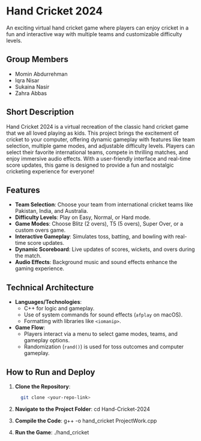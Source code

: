 # Hand Cricket 2024
An exciting virtual hand cricket game where players can enjoy cricket in a fun and interactive way with multiple teams and customizable difficulty levels.

## Group Members
- Momin Abdurrehman  
- Iqra Nisar  
- Sukaina Nasir  
- Zahra Abbas  

## Short Description
Hand Cricket 2024 is a virtual recreation of the classic hand cricket game that we all loved playing as kids. This project brings the excitement of cricket to your computer, offering dynamic gameplay with features like team selection, multiple game modes, and adjustable difficulty levels. Players can select their favorite international teams, compete in thrilling matches, and enjoy immersive audio effects. With a user-friendly interface and real-time score updates, this game is designed to provide a fun and nostalgic cricketing experience for everyone!

## Features
- **Team Selection**: Choose your team from international cricket teams like Pakistan, India, and Australia.  
- **Difficulty Levels**: Play on Easy, Normal, or Hard mode.  
- **Game Modes**: Choose Blitz (2 overs), T5 (5 overs), Super Over, or a custom overs game.  
- **Interactive Gameplay**: Simulates toss, batting, and bowling with real-time score updates.  
- **Dynamic Scoreboard**: Live updates of scores, wickets, and overs during the match.  
- **Audio Effects**: Background music and sound effects enhance the gaming experience.  

## Technical Architecture
- **Languages/Technologies**:
  - C++ for logic and gameplay.
  - Use of system commands for sound effects (`afplay` on macOS).
  - Formatting with libraries like `<iomanip>`.
- **Game Flow**:
  - Players interact via a menu to select game modes, teams, and gameplay options.
  - Randomization (`rand()`) is used for toss outcomes and computer gameplay.

## How to Run and Deploy
1. **Clone the Repository**:
   ```bash
     git clone <your-repo-link>
   
2. **Navigate to the Project Folder**:
    cd Hand-Cricket-2024
   
3. **Compile the Code**:
    g++ -o hand_cricket ProjectWork.cpp

4. **Run the Game**:
   ./hand_cricket

   

   
   
   
   
 
